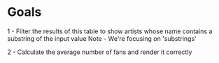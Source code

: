 # Goals

1 - Filter the results of this table to show artists whose name contains a substring of the input value
Note - We're focusing on 'substrings'

2 - Calculate the average number of fans and render it correctly
